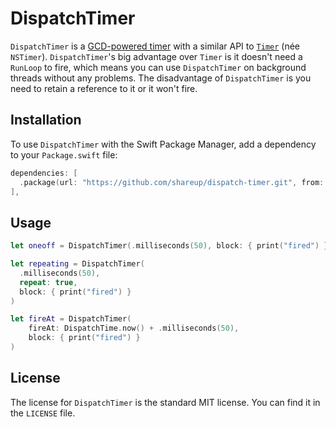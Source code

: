 # DispatchTimer

`DispatchTimer` is a [GCD-powered timer](https://developer.apple.com/documentation/dispatch/dispatchsourcetimer) with a similar API to [`Timer`](https://developer.apple.com/documentation/foundation/timer) (née `NSTimer`). `DispatchTimer`'s big advantage over `Timer` is it doesn't need a `RunLoop` to fire, which means you can use `DispatchTimer` on background threads without any problems. The disadvantage of `DispatchTimer` is you need to retain a reference to it or it won't fire.

## Installation

To use `DispatchTimer` with the Swift Package Manager, add a dependency to your `Package.swift` file:

```swift
dependencies: [
  .package(url: "https://github.com/shareup/dispatch-timer.git", from: "2.0.0"),
],
```

## Usage

```swift
let oneoff = DispatchTimer(.milliseconds(50), block: { print("fired") })

let repeating = DispatchTimer(
  .milliseconds(50),
  repeat: true,
  block: { print("fired") }
)

let fireAt = DispatchTimer(
    fireAt: DispatchTime.now() + .milliseconds(50),
    block: { print("fired") }
)
```

## License

The license for `DispatchTimer` is the standard MIT license. You can find it in the `LICENSE` file.
